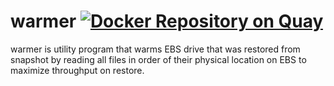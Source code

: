 # warmer [![Docker Repository on Quay](https://quay.io/repository/wish/warmer/status "Docker Repository on Quay")](https://quay.io/repository/wish/warmer)

warmer is utility program that warms EBS drive that was restored from snapshot
by reading all files in order of their physical location on EBS to maximize
throughput on restore.
